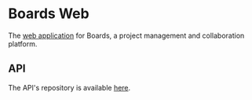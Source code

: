 # Boards Web

The [web application](https://eduard-cc.github.io/boards-web/) for Boards, a project management and collaboration platform.

## API

The API's repository is available [here](https://github.com/eduard-cc/boards-api).
